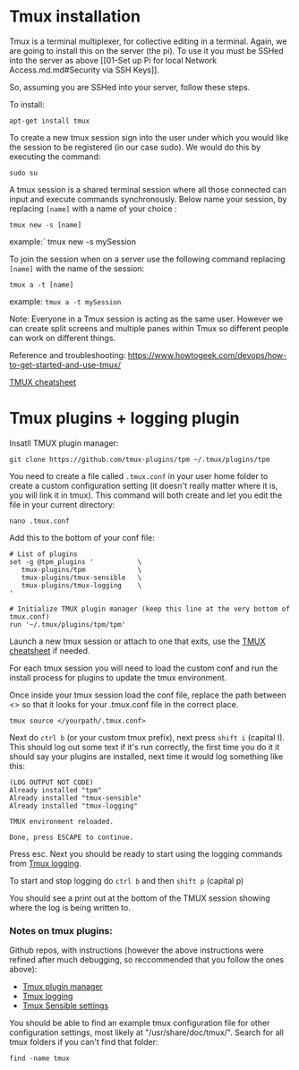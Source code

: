 # Tmux installation

Tmux is a terminal multiplexer, for collective editing in a terminal. Again, we are going to install this on the server (the pi). To use it you must be SSHed into the server as above  [[01-Set up Pi for local Network Access.md.md#Security via SSH Keys]].

So, assuming you are SSHed into your server, follow these steps.

To install:

``` shell
apt-get install tmux
```

To create a new tmux session sign into the user under which you would like the session to be registered (in our case sudo). We would do this by executing the command:

``` shell
sudo su
```

A tmux session is a shared terminal session where all those connected can input and execute commands synchronously. Below name your session, by replacing `[name]` with a name of your choice :

``` shell
tmux new -s [name]  
```

example:` tmux new -s mySession

To join the session when on a server use the following command replacing `[name]` with the name of the session:

``` shell
tmux a -t [name] 
```

example: `tmux a -t mySession`

Note: Everyone in a Tmux session is acting as the same user. However we can create split screens and multiple panes within Tmux so different people can work on different things. 

Reference and troubleshooting: https://www.howtogeek.com/devops/how-to-get-started-and-use-tmux/


[TMUX cheatsheet](https://tmuxcheatsheet.com/)


# Tmux plugins + logging plugin

Insatll TMUX plugin manager:

```
git clone https://github.com/tmux-plugins/tpm ~/.tmux/plugins/tpm
```

You need to create a file called `.tmux.conf` in your user home folder to create a custom configuration setting (it doesn't really matter where it is, you will link it in tmux). This command will both create and let you edit the file in your current directory:
``` shell
nano .tmux.conf
```

Add this to the bottom of your conf file:
```  
# List of plugins
set -g @tpm_plugins '           \
   tmux-plugins/tpm             \
   tmux-plugins/tmux-sensible   \
   tmux-plugins/tmux-logging    \
'

# Initialize TMUX plugin manager (keep this line at the very bottom of tmux.conf)
run '~/.tmux/plugins/tpm/tpm'

```

Launch a new tmux session or attach to one that exits, use the [TMUX cheatsheet](https://tmuxcheatsheet.com/) if needed.

For each tmux session you will need to load the custom conf and run the install process for plugins to update the tmux environment.

Once inside your tmux session load the conf file, replace the path between <> so that it looks for your .tmux.conf file in the correct place.

``` shell
tmux source </yourpath/.tmux.conf>
```

Next do `ctrl b` (or your custom tmux prefix), next press `shift i` (capital I). This should log out some text if it's run correctly, the first time you do it it should say your plugins are installed, next time it would log something like this:

```
(LOG OUTPUT NOT CODE)
Already installed "tpm"                                                                       
Already installed "tmux-sensible"                               
Already installed "tmux-logging"

TMUX environment reloaded.      

Done, press ESCAPE to continue. 
```

Press esc. Next you should be ready to start using the logging commands from [Tmux logging](https://github.com/tmux-plugins/tmux-logging).

To start and stop logging do `ctrl b` and then `shift p` (capital p)

You should see a print out at the bottom of the TMUX session showing where the log is being written to. 


### Notes on tmux plugins:

Github repos, with instructions (however the above instructions were refined after much debugging, so reccommended that you follow the ones above):
- [Tmux plugin manager](https://github.com/tmux-plugins/tpm)
- [Tmux logging](https://github.com/tmux-plugins/tmux-logging)
- [Tmux Sensible settings](https://github.com/tmux-plugins/tmux-sensible)

You should be able to find an example tmux configuration file for other configuration settings, most likely at "/usr/share/doc/tmux/". Search for all tmux folders if you can't find that folder:
``` shell
find -name tmux
```



